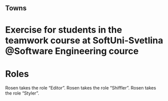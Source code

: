 ## Towns
# Exercise for students in the teamwork course at SoftUni-Svetlina @Software Engineering cource

# Roles
  Rosen takes the role “Editor”.
  Rosen takes the role “Shiffler”.
  Rosen takes the role “Styler”.
